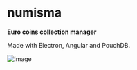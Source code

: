 # numisma

**Euro coins collection manager**

Made with Electron, Angular and PouchDB.

![image](http://i.imgur.com/ElMYeSZ.png)

